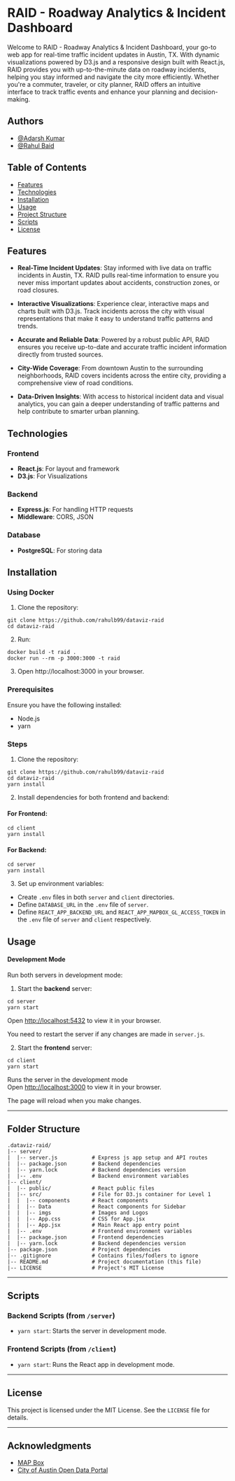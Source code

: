 # RAID - Roadway Analytics & Incident Dashboard
Welcome to RAID - Roadway Analytics & Incident Dashboard, your go-to web app for real-time traffic incident updates in Austin, TX. With dynamic visualizations powered by D3.js and a responsive design built with React.js, RAID provides you with up-to-the-minute data on roadway incidents, helping you stay informed and navigate the city more efficiently. Whether you're a commuter, traveler, or city planner, RAID offers an intuitive interface to track traffic events and enhance your planning and decision-making.


## Authors
- [@Adarsh Kumar](https://github.com/adarsh-k-tiwari/)
- [@Rahul Baid](https://github.com/rahulb99/)


## Table of Contents
- [Features](#features)
- [Technologies](#technologies)
- [Installation](#installation)
- [Usage](#usage)
- [Project Structure](#project-structure)
- [Scripts](#scripts)
- [License](#license)


## Features
- **Real-Time Incident Updates**: Stay informed with live data on traffic incidents in Austin, TX. RAID pulls real-time information to ensure you never miss important updates about accidents, construction zones, or road closures.

- **Interactive Visualizations**: Experience clear, interactive maps and charts built with D3.js. Track incidents across the city with visual representations that make it easy to understand traffic patterns and trends.

- **Accurate and Reliable Data**: Powered by a robust public API, RAID ensures you receive up-to-date and accurate traffic incident information directly from trusted sources.

- **City-Wide Coverage**: From downtown Austin to the surrounding neighborhoods, RAID covers incidents across the entire city, providing a comprehensive view of road conditions.

- **Data-Driven Insights**: With access to historical incident data and visual analytics, you can gain a deeper understanding of traffic patterns and help contribute to smarter urban planning.

## Technologies
### Frontend
- **React.js**: For layout and framework
- **D3.js**: For Visualizations

### Backend
- **Express.js**: For handling HTTP requests
- **Middleware**: CORS, JSON

### Database
- **PostgreSQL**: For storing data


## Installation
### Using Docker
1. Clone the repository:
```
git clone https://github.com/rahulb99/dataviz-raid
cd dataviz-raid
```

2. Run:
```
docker build -t raid .
docker run --rm -p 3000:3000 -t raid
```

3. Open http://localhost:3000 in your browser.

### Prerequisites
Ensure you have the following installed:
* Node.js
* yarn

### Steps
1. Clone the repository:
```
git clone https://github.com/rahulb99/dataviz-raid
cd dataviz-raid
yarn install
```

2. Install dependencies for both frontend and backend:
#### For Frontend:
```
cd client
yarn install
```

#### For Backend:
```
cd server
yarn install
```

3. Set up environment variables:
- Create `.env` files in both `server` and `client` directories.
- Define `DATABASE_URL` in the `.env` file of `server`.
- Define `REACT_APP_BACKEND_URL` and `REACT_APP_MAPBOX_GL_ACCESS_TOKEN` in the `.env` file of `server` and `client` respectively.

## Usage
#### Development Mode
Run both servers in development mode:
1. Start the **backend** server:
```
cd server
yarn start
```
Open [http://localhost:5432](http://localhost:5432) to view it in your browser.

You need to restart the server if any changes are made in `server.js`.

2. Start the **frontend** server:
```
cd client
yarn start
```

Runs the server in the development mode\
Open [http://localhost:3000](http://localhost:3000) to view it in your browser.

The page will reload when you make changes.


---
## Folder Structure

```
.dataviz-raid/
|-- server/  
|  |-- server.js           # Express js app setup and API routes
|  |-- package.json        # Backend dependencies
|  |-- yarn.lock           # Backend dependencies version
|  |-- .env                # Backend environment variables
|-- client/                
|  |-- public/             # React public files
|  |-- src/                # File for D3.js container for Level 1
|  |  |-- components       # React components
|  |  |-- Data             # React components for Sidebar
|  |  |-- imgs             # Images and Logos
|  |  |-- App.css          # CSS for App.jsx
|  |  |-- App.jsx          # Main React app entry point
|  |-- .env                # Frontend environment variables
|  |-- package.json        # Frontend dependencies
|  |-- yarn.lock           # Backend dependencies version
|-- package.json           # Project dependencies
|-- .gitignore             # Contains files/fodlers to ignore
|-- README.md              # Project documentation (this file)
|-- LICENSE                # Project's MIT License
```

---


## Scripts

### Backend Scripts (from `/server`)
- `yarn start`: Starts the server in development mode.

### Frontend Scripts (from `/client`)
- `yarn start`: Runs the React app in development mode.

---

## License

This project is licensed under the MIT License. See the `LICENSE` file for details.

---

## Acknowledgments

- [MAP Box](https://www.mapbox.com/)
- [City of Austin Open Data Portal](https://data.austintexas.gov/)
